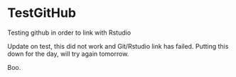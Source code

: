 # TestGitHub
Testing github in order to link with Rstudio 

Update on test, this did not work and Git/Rstudio link has failed.
Putting this down for the day, will try again tomorrow. 

Boo.
